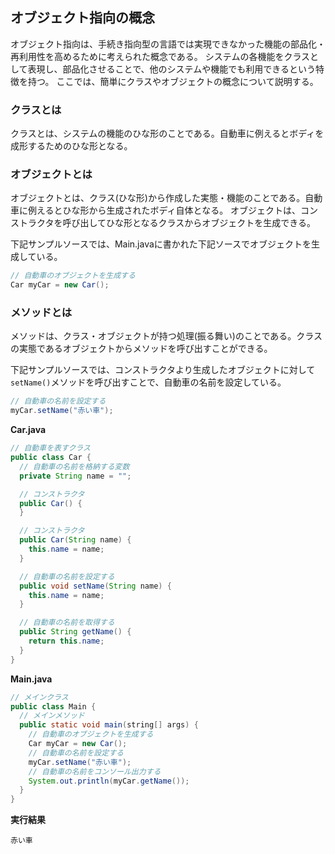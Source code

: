 ## オブジェクト指向の概念
オブジェクト指向は、手続き指向型の言語では実現できなかった機能の部品化・再利用性を高めるために考えられた概念である。
システムの各機能をクラスとして表現し、部品化させることで、他のシステムや機能でも利用できるという特徴を持つ。
ここでは、簡単にクラスやオブジェクトの概念について説明する。

### クラスとは
クラスとは、システムの機能のひな形のことである。自動車に例えるとボディを成形するためのひな形となる。

### オブジェクトとは
オブジェクトとは、クラス(ひな形)から作成した実態・機能のことである。自動車に例えるとひな形から生成されたボディ自体となる。
オブジェクトは、コンストラクタを呼び出してひな形となるクラスからオブジェクトを生成できる。

下記サンプルソースでは、Main.javaに書かれた下記ソースでオブジェクトを生成している。

```java
// 自動車のオブジェクトを生成する
Car myCar = new Car();
```

### メソッドとは
メソッドは、クラス・オブジェクトが持つ処理(振る舞い)のことである。クラスの実態であるオブジェクトからメソッドを呼び出すことができる。

下記サンプルソースでは、コンストラクタより生成したオブジェクトに対して``setName()``メソッドを呼び出すことで、自動車の名前を設定している。

```java
// 自動車の名前を設定する
myCar.setName("赤い車");
```

**Car.java**
```java
// 自動車を表すクラス
public class Car {
  // 自動車の名前を格納する変数
  private String name = "";

  // コンストラクタ
  public Car() {
  }

  // コンストラクタ
  public Car(String name) {
    this.name = name;
  }

  // 自動車の名前を設定する
  public void setName(String name) {
    this.name = name;
  }

  // 自動車の名前を取得する
  public String getName() {
    return this.name;
  }
}
```

**Main.java**
```java
// メインクラス
public class Main {
  // メインメソッド
  public static void main(string[] args) {
    // 自動車のオブジェクトを生成する
    Car myCar = new Car();
    // 自動車の名前を設定する
    myCar.setName("赤い車");
    // 自動車の名前をコンソール出力する
    System.out.println(myCar.getName());
  }
}
```

**実行結果**
```
赤い車
```


